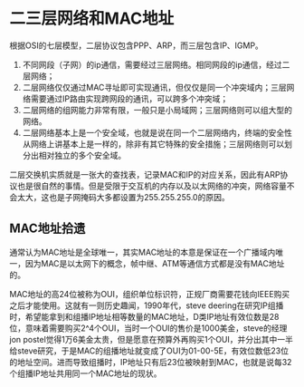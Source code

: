 # 二三层网络和MAC地址

根据OSI的七层模型，二层协议包含PPP、ARP，而三层包含IP、IGMP。

1. 不同网段（子网）的ip通信，需要经过三层网络。相同网段的ip通信，经过二层网络；
2. 二层网络仅仅通过MAC寻址即可实现通讯，但仅仅是同一个冲突域内；三层网络需要通过IP路由实现跨网段的通讯，可以跨多个冲突域；
3. 二层网络的组网能力非常有限，一般只是小局域网；三层网络则可以组大型的网络。
4. 二层网络基本上是一个安全域，也就是说在同一个二层网络内，终端的安全性从网络上讲基本上是一样的，除非有其它特殊的安全措施；三层网络则可以划分出相对独立的多个安全域。

二层交换机实质就是一张大的查找表，记录MAC和IP的对应关系，因此有ARP协议也是很自然的事情。但是受限于交互机的内存以及以太网络的冲突，网络容量不会太大，这也是子网掩码大多都设置为255.255.255.0的原因。

## MAC地址拾遗

通常认为MAC地址是全球唯一，其实MAC地址的本意是保证在一个广播域内唯一，因为MAC是以太网下的概念，帧中继、ATM等通信方式都是没有MAC地址的。

MAC地址的高24位被称为OUI，组织单位标识符，正规厂商需要花钱向IEEE购买之后才能使用。这就有一则历史趣闻，1990年代，steve deering在研究IP组播时，希望能拿到和组播IP地址相等数量的MAC地址，D类IP地址有效位数是28位，意味着需要购买2^4个OUI，当时一个OUI的售价是1000美金，steve的经理jon postel觉得1万6美金太贵，但是愿意在预算外再购买1个OUI，并分出其中一半给steve研究，于是MAC的组播地址就变成了OUI为01-00-5E，有效位数低23位的地址空间。进而导致组播时，IP地址只有后23位被映射到MAC，也就是说每32个组播IP地址共用同一个MAC地址的现状。